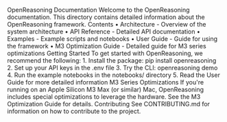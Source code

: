 OpenReasoning Documentation
Welcome to the OpenReasoning documentation. This directory contains detailed information about the OpenReasoning framework.
Contents
	•	Architecture - Overview of the system architecture
	•	API Reference - Detailed API documentation
	•	Examples - Example scripts and notebooks
	•	User Guide - Guide for using the framework
	•	M3 Optimization Guide - Detailed guide for M3 series optimizations
Getting Started
To get started with OpenReasoning, we recommend the following:
	1.	Install the package: pip install openreasoning
	2.	Set up your API keys in the .env file
	3.	Try the CLI: openreasoning demo
	4.	Run the example notebooks in the notebooks/ directory
	5.	Read the User Guide for more detailed information
M3 Series Optimizations
If you're running on an Apple Silicon M3 Max (or similar) Mac, OpenReasoning includes special optimizations to leverage the hardware. See the M3 Optimization Guide for details.
Contributing
See CONTRIBUTING.md for information on how to contribute to the project. 